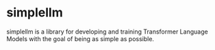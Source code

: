 # simplellm

simplellm is a library for developing and training Transformer Language Models
with the goal of being as simple as possible.